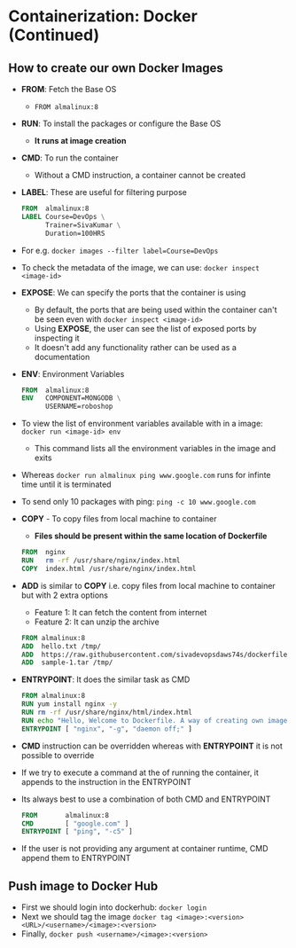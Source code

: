 # Containerization: Docker (Continued)

## How to create our own Docker Images

- **FROM**: Fetch the Base OS
  - `FROM almalinux:8`
- **RUN**: To install the packages or configure the Base OS
  - **It runs at image creation**
- **CMD**: To run the container
  - Without a CMD instruction, a container cannot be created
- **LABEL**: These are useful for filtering purpose
  
  ```Dockerfile
  FROM  almalinux:8
  LABEL Course=DevOps \
        Trainer=SivaKumar \
        Duration=100HRS
  ```

- For e.g. `docker images --filter label=Course=DevOps`
- To check the metadata of the image, we can use: `docker inspect <image-id>`
- **EXPOSE**: We can specify the ports that the container is using
  - By default, the ports that are being used within the container can't be seen even with `docker inspect <image-id>`
  - Using **EXPOSE**, the user can see the list of exposed ports by inspecting it
  - It doesn't add any functionality rather can be used as a documentation
- **ENV**: Environment Variables

  ```Dockerfile
  FROM  almalinux:8
  ENV   COMPONENT=MONGODB \
        USERNAME=roboshop
  ```

- To view the list of environment variables available with in a image: `docker run <image-id> env`
  - This command lists all the environment variables in the image and exits
- Whereas `docker run almalinux ping www.google.com` runs for infinte time until it is terminated
- To send only 10 packages with ping: `ping -c 10 www.google.com`
- **COPY** - To copy files from local machine to container
  - **Files should be present within the same location of Dockerfile**

  ```Dockerfile
  FROM  nginx
  RUN   rm -rf /usr/share/nginx/index.html
  COPY  index.html /usr/share/nginx/index.html
  ```

- **ADD** is similar to **COPY** i.e. copy files from local machine to container but with 2 extra options
  - Feature 1: It can fetch the content from internet
  - Feature 2: It can unzip the archive

  ```Dockerfile
  FROM almalinux:8
  ADD  hello.txt /tmp/
  ADD  https://raw.githubusercontent.com/sivadevopsdaws74s/dockerfiles/master/commands.MD /tmp/commands.MD
  ADD  sample-1.tar /tmp/
  ```

- **ENTRYPOINT**: It does the similar task as CMD

  ```Dockerfile
  FROM almalinux:8
  RUN yum install nginx -y
  RUN rm -rf /usr/share/nginx/html/index.html
  RUN echo "Hello, Welcome to Dockerfile. A way of creating own images" > /usr/share/nginx/html/index.html
  ENTRYPOINT [ "nginx", "-g", "daemon off;" ]
  ```

- **CMD** instruction can be overridden whereas with **ENTRYPOINT** it is not possible to override
- If we try to execute a command at the of running the container, it appends to the instruction in the ENTRYPOINT
- Its always best to use a combination of both CMD and ENTRYPOINT

  ```Dockerfile
  FROM       almalinux:8
  CMD        [ "google.com" ]
  ENTRYPOINT [ "ping", "-c5" ]
  ```

- If the user is not providing any argument at container runtime, CMD append them to ENTRYPOINT

## Push image to Docker Hub

- First we should login into dockerhub: `docker login`
- Next we should tag the image `docker tag <image>:<version> <URL>/<username>/<image>:<version>`
- Finally, `docker push <username>/<image>:<version>`

